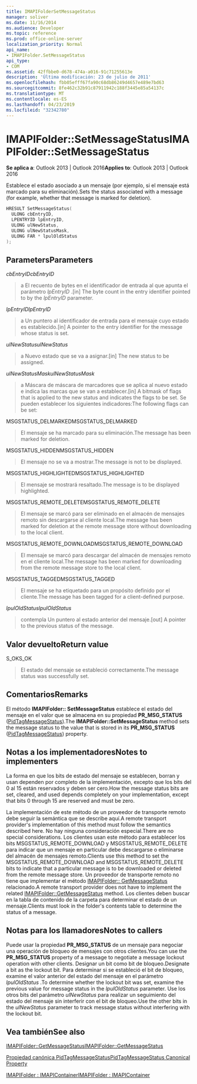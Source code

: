 ```yaml
---
title: IMAPIFolderSetMessageStatus
manager: soliver
ms.date: 11/16/2014
ms.audience: Developer
ms.topic: reference
ms.prod: office-online-server
localization_priority: Normal
api_name:
- IMAPIFolder.SetMessageStatus
api_type:
- COM
ms.assetid: 42ffbbe0-d678-474a-a016-91c71255613e
description: 'Última modificación: 23 de julio de 2011'
ms.openlocfilehash: fbb05efff67fa90c68db86249d4657e489e7bd63
ms.sourcegitcommit: 8fe462c32b91c87911942c188f3445e85a54137c
ms.translationtype: MT
ms.contentlocale: es-ES
ms.lasthandoff: 04/23/2019
ms.locfileid: "32342780"
---
```

# <a name="imapifoldersetmessagestatus"></a><span data-ttu-id="e17b2-103">IMAPIFolder::SetMessageStatus</span><span class="sxs-lookup"><span data-stu-id="e17b2-103">IMAPIFolder::SetMessageStatus</span></span>

  
  
<span data-ttu-id="e17b2-104">**Se aplica a**: Outlook 2013 | Outlook 2016</span><span class="sxs-lookup"><span data-stu-id="e17b2-104">**Applies to**: Outlook 2013 | Outlook 2016</span></span> 
  
<span data-ttu-id="e17b2-105">Establece el estado asociado a un mensaje (por ejemplo, si el mensaje está marcado para su eliminación).</span><span class="sxs-lookup"><span data-stu-id="e17b2-105">Sets the status associated with a message (for example, whether that message is marked for deletion).</span></span>
  
```cpp
HRESULT SetMessageStatus(
  ULONG cbEntryID,
  LPENTRYID lpEntryID,
  ULONG ulNewStatus,
  ULONG ulNewStatusMask,
  ULONG FAR * lpulOldStatus
);
```

## <a name="parameters"></a><span data-ttu-id="e17b2-106">Parameters</span><span class="sxs-lookup"><span data-stu-id="e17b2-106">Parameters</span></span>

 <span data-ttu-id="e17b2-107">_cbEntryID_</span><span class="sxs-lookup"><span data-stu-id="e17b2-107">_cbEntryID_</span></span>
  
> <span data-ttu-id="e17b2-108">a El recuento de bytes en el identificador de entrada al que apunta el parámetro _lpEntryID_ .</span><span class="sxs-lookup"><span data-stu-id="e17b2-108">[in] The byte count in the entry identifier pointed to by the  _lpEntryID_ parameter.</span></span> 
    
 <span data-ttu-id="e17b2-109">_lpEntryID_</span><span class="sxs-lookup"><span data-stu-id="e17b2-109">_lpEntryID_</span></span>
  
> <span data-ttu-id="e17b2-110">a Un puntero al identificador de entrada para el mensaje cuyo estado es establecido.</span><span class="sxs-lookup"><span data-stu-id="e17b2-110">[in] A pointer to the entry identifier for the message whose status is set.</span></span>
    
 <span data-ttu-id="e17b2-111">_ulNewStatus_</span><span class="sxs-lookup"><span data-stu-id="e17b2-111">_ulNewStatus_</span></span>
  
> <span data-ttu-id="e17b2-112">a Nuevo estado que se va a asignar.</span><span class="sxs-lookup"><span data-stu-id="e17b2-112">[in] The new status to be assigned.</span></span> 
    
 <span data-ttu-id="e17b2-113">_ulNewStatusMask_</span><span class="sxs-lookup"><span data-stu-id="e17b2-113">_ulNewStatusMask_</span></span>
  
> <span data-ttu-id="e17b2-114">a Máscara de máscara de marcadores que se aplica al nuevo estado e indica las marcas que se van a establecer.</span><span class="sxs-lookup"><span data-stu-id="e17b2-114">[in] A bitmask of flags that is applied to the new status and indicates the flags to be set.</span></span> <span data-ttu-id="e17b2-115">Se pueden establecer los siguientes indicadores:</span><span class="sxs-lookup"><span data-stu-id="e17b2-115">The following flags can be set:</span></span>
    
<span data-ttu-id="e17b2-116">MSGSTATUS_DELMARKED</span><span class="sxs-lookup"><span data-stu-id="e17b2-116">MSGSTATUS_DELMARKED</span></span> 
  
> <span data-ttu-id="e17b2-117">El mensaje se ha marcado para su eliminación.</span><span class="sxs-lookup"><span data-stu-id="e17b2-117">The message has been marked for deletion.</span></span>
    
<span data-ttu-id="e17b2-118">MSGSTATUS_HIDDEN</span><span class="sxs-lookup"><span data-stu-id="e17b2-118">MSGSTATUS_HIDDEN</span></span> 
  
> <span data-ttu-id="e17b2-119">El mensaje no se va a mostrar.</span><span class="sxs-lookup"><span data-stu-id="e17b2-119">The message is not to be displayed.</span></span>
    
<span data-ttu-id="e17b2-120">MSGSTATUS_HIGHLIGHTED</span><span class="sxs-lookup"><span data-stu-id="e17b2-120">MSGSTATUS_HIGHLIGHTED</span></span> 
  
> <span data-ttu-id="e17b2-121">El mensaje se mostrará resaltado.</span><span class="sxs-lookup"><span data-stu-id="e17b2-121">The message is to be displayed highlighted.</span></span>
    
<span data-ttu-id="e17b2-122">MSGSTATUS_REMOTE_DELETE</span><span class="sxs-lookup"><span data-stu-id="e17b2-122">MSGSTATUS_REMOTE_DELETE</span></span> 
  
> <span data-ttu-id="e17b2-123">El mensaje se marcó para ser eliminado en el almacén de mensajes remoto sin descargarse al cliente local.</span><span class="sxs-lookup"><span data-stu-id="e17b2-123">The message has been marked for deletion at the remote message store without downloading to the local client.</span></span>
    
<span data-ttu-id="e17b2-124">MSGSTATUS_REMOTE_DOWNLOAD</span><span class="sxs-lookup"><span data-stu-id="e17b2-124">MSGSTATUS_REMOTE_DOWNLOAD</span></span> 
  
> <span data-ttu-id="e17b2-125">El mensaje se marcó para descargar del almacén de mensajes remoto en el cliente local.</span><span class="sxs-lookup"><span data-stu-id="e17b2-125">The message has been marked for downloading from the remote message store to the local client.</span></span>
    
<span data-ttu-id="e17b2-126">MSGSTATUS_TAGGED</span><span class="sxs-lookup"><span data-stu-id="e17b2-126">MSGSTATUS_TAGGED</span></span> 
  
> <span data-ttu-id="e17b2-127">El mensaje se ha etiquetado para un propósito definido por el cliente.</span><span class="sxs-lookup"><span data-stu-id="e17b2-127">The message has been tagged for a client-defined purpose.</span></span>
    
 <span data-ttu-id="e17b2-128">_lpulOldStatus_</span><span class="sxs-lookup"><span data-stu-id="e17b2-128">_lpulOldStatus_</span></span>
  
> <span data-ttu-id="e17b2-129">contempla Un puntero al estado anterior del mensaje.</span><span class="sxs-lookup"><span data-stu-id="e17b2-129">[out] A pointer to the previous status of the message.</span></span>
    
## <a name="return-value"></a><span data-ttu-id="e17b2-130">Valor devuelto</span><span class="sxs-lookup"><span data-stu-id="e17b2-130">Return value</span></span>

<span data-ttu-id="e17b2-131">S_OK</span><span class="sxs-lookup"><span data-stu-id="e17b2-131">S_OK</span></span> 
  
> <span data-ttu-id="e17b2-132">El estado del mensaje se estableció correctamente.</span><span class="sxs-lookup"><span data-stu-id="e17b2-132">The message status was successfully set.</span></span>
    
## <a name="remarks"></a><span data-ttu-id="e17b2-133">Comentarios</span><span class="sxs-lookup"><span data-stu-id="e17b2-133">Remarks</span></span>

<span data-ttu-id="e17b2-134">El método **IMAPIFolder:: SetMessageStatus** establece el estado del mensaje en el valor que se almacena en su propiedad **PR_MSG_STATUS** ([PidTagMessageStatus](pidtagmessagestatus-canonical-property.md)).</span><span class="sxs-lookup"><span data-stu-id="e17b2-134">The **IMAPIFolder::SetMessageStatus** method sets the message status to the value that is stored in its **PR_MSG_STATUS** ([PidTagMessageStatus](pidtagmessagestatus-canonical-property.md)) property.</span></span> 
  
## <a name="notes-to-implementers"></a><span data-ttu-id="e17b2-135">Notas a los implementadores</span><span class="sxs-lookup"><span data-stu-id="e17b2-135">Notes to implementers</span></span>

<span data-ttu-id="e17b2-136">La forma en que los bits de estado del mensaje se establecen, borran y usan dependen por completo de la implementación, excepto que los bits del 0 al 15 están reservados y deben ser cero.</span><span class="sxs-lookup"><span data-stu-id="e17b2-136">How the message status bits are set, cleared, and used depends completely on your implementation, except that bits 0 through 15 are reserved and must be zero.</span></span> 
  
<span data-ttu-id="e17b2-137">La implementación de este método de un proveedor de transporte remoto debe seguir la semántica que se describe aquí.</span><span class="sxs-lookup"><span data-stu-id="e17b2-137">A remote transport provider's implementation of this method must follow the semantics described here.</span></span> <span data-ttu-id="e17b2-138">No hay ninguna consideración especial.</span><span class="sxs-lookup"><span data-stu-id="e17b2-138">There are no special considerations.</span></span> <span data-ttu-id="e17b2-139">Los clientes usan este método para establecer los bits MSGSTATUS_REMOTE_DOWNLOAD y MSGSTATUS_REMOTE_DELETE para indicar que un mensaje en particular debe descargarse o eliminarse del almacén de mensajes remoto.</span><span class="sxs-lookup"><span data-stu-id="e17b2-139">Clients use this method to set the MSGSTATUS_REMOTE_DOWNLOAD and MSGSTATUS_REMOTE_DELETE bits to indicate that a particular message is to be downloaded or deleted from the remote message store.</span></span> <span data-ttu-id="e17b2-140">Un proveedor de transporte remoto no tiene que implementar el método [IMAPIFolder:: GetMessageStatus](imapifolder-getmessagestatus.md) relacionado.</span><span class="sxs-lookup"><span data-stu-id="e17b2-140">A remote transport provider does not have to implement the related [IMAPIFolder::GetMessageStatus](imapifolder-getmessagestatus.md) method.</span></span> <span data-ttu-id="e17b2-141">Los clientes deben buscar en la tabla de contenido de la carpeta para determinar el estado de un mensaje.</span><span class="sxs-lookup"><span data-stu-id="e17b2-141">Clients must look in the folder's contents table to determine the status of a message.</span></span> 
  
## <a name="notes-to-callers"></a><span data-ttu-id="e17b2-142">Notas para los llamadores</span><span class="sxs-lookup"><span data-stu-id="e17b2-142">Notes to callers</span></span>

<span data-ttu-id="e17b2-143">Puede usar la propiedad **PR_MSG_STATUS** de un mensaje para negociar una operación de bloqueo de mensajes con otros clientes.</span><span class="sxs-lookup"><span data-stu-id="e17b2-143">You can use the **PR_MSG_STATUS** property of a message to negotiate a message lockout operation with other clients.</span></span> <span data-ttu-id="e17b2-144">Designar un bit como bit de bloqueo.</span><span class="sxs-lookup"><span data-stu-id="e17b2-144">Designate a bit as the lockout bit.</span></span> <span data-ttu-id="e17b2-145">Para determinar si se estableció el bit de bloqueo, examine el valor anterior del estado del mensaje en el parámetro _lpulOldStatus_ .</span><span class="sxs-lookup"><span data-stu-id="e17b2-145">To determine whether the lockout bit was set, examine the previous value for message status in the  _lpulOldStatus_ parameter.</span></span> <span data-ttu-id="e17b2-146">Use los otros bits del parámetro _ulNewStatus_ para realizar un seguimiento del estado del mensaje sin interferir con el bit de bloqueo.</span><span class="sxs-lookup"><span data-stu-id="e17b2-146">Use the other bits in the  _ulNewStatus_ parameter to track message status without interfering with the lockout bit.</span></span> 
  
## <a name="see-also"></a><span data-ttu-id="e17b2-147">Vea también</span><span class="sxs-lookup"><span data-stu-id="e17b2-147">See also</span></span>



[<span data-ttu-id="e17b2-148">IMAPIFolder::GetMessageStatus</span><span class="sxs-lookup"><span data-stu-id="e17b2-148">IMAPIFolder::GetMessageStatus</span></span>](imapifolder-getmessagestatus.md)
  
[<span data-ttu-id="e17b2-149">Propiedad canónica PidTagMessageStatus</span><span class="sxs-lookup"><span data-stu-id="e17b2-149">PidTagMessageStatus Canonical Property</span></span>](pidtagmessagestatus-canonical-property.md)
  
[<span data-ttu-id="e17b2-150">IMAPIFolder : IMAPIContainer</span><span class="sxs-lookup"><span data-stu-id="e17b2-150">IMAPIFolder : IMAPIContainer</span></span>](imapifolderimapicontainer.md)

